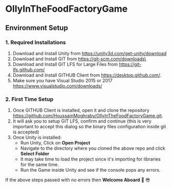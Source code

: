 # OllyInTheFoodFactoryGame

## Environment Setup
### 1. Required Installations 
1. Download and Install Unity from https://unity3d.com/get-unity/download
2. Download and Install GIT from https://git-scm.com/downloads\
3. Download and Install GIT LFS for Large Files from https://git-lfs.github.com/
4. Download and Install GITHUB Client from https://desktop.github.com/.
5. Make sure you have Visual Studio 2015 or 2017 https://www.visualstudio.com/downloads/

### 2. First Time Setup
1. Once GITHUB Client is installed, open it and clone the repository https://github.com/HoussamMoghraby/OllyInTheFoodFactoryGame.git.
2. It will ask you to setup GIT LFS, confirm and continue (this is very important to accept this dialog so the binary files configuration inside git is accepted)
3. Once Unity is installed:
    - Run Unity, Click on **Open Project**
    - Navigate to the directory where you cloned the above repo and click **Select Folder**
    - It may take time to load the project since it's importing for libraries for the same time.
    - Run the Game inside Unity and see if the console pops any errors.

If the above steps passed with no errors then **Welcome Aboard** :clap: :sunglasses:
